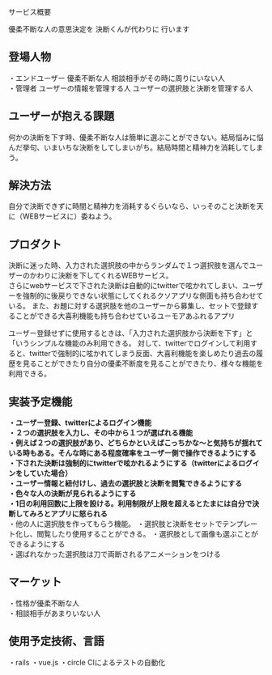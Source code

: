 サービス概要

優柔不断な人の意思決定を
決断くんが代わりに
行います

## 登場人物
・エンドユーザー
	優柔不断な人
	相談相手がその時に周りにいない人
	<br>
・管理者
	ユーザーの情報を管理する人
	ユーザーの選択肢と決断を管理する人<br>

## ユーザーが抱える課題
何かの決断を下す時、優柔不断な人は簡単に選ぶことができない。結局悩みに悩んだ挙句、いまいちな決断をしてしまいがち。結局時間と精神力を消耗してしまう。

## 解決方法
自分で決断できずに時間と精神力を消耗するぐらいなら、いっそのこと決断を天に（WEBサービスに）委ねよう。


## プロダクト
決断に迷った時、入力された選択肢の中からランダムで１つ選択肢を選んでユーザーのかわりに決断を下してくれるWEBサービス。<br>
さらにwebサービスで下された決断は自動的にtwitterで呟かれてしまい、ユーザーを強制的に後戻りできない状態にしてくれるクソアプリな側面も持ち合わせている。
また、お題に対する選択肢を他のユーザーから募集し、セットで登録することができる大喜利機能も持ち合わせているユーモアあふれるアプリ

ユーザー登録せずに使用するときは、「入力された選択肢から決断を下す」と「いうシンプルな機能のみ利用できる。
対して、twitterでログインして利用すると、twitterで強制的に呟かれてしまう反面、大喜利機能を楽しめたり過去の履歴を見ることができたり自分の優柔不断度を見ることができたり、様々な機能を利用できる。


## 実装予定機能
**・ユーザー登録、twitterによるログイン機能**<br>
**・２つの選択肢を入力し、その中から１つが選ばれる機能**<br>
**・例えば２つの選択肢があり、どちらかといえばこっちかな〜と気持ちが揺れている時もある。そんな時にある程度確率をユーザー側で操作できるようにする**
**・下された決断は強制的にtwitterで呟かれるようにする（twitterによるログインをしていた場合）**<br>
**・ユーザー情報と紐付けし、過去の選択肢と決断を閲覧できるようにする**<br>
**・色々な人の決断が見られるようにする**<br>
**・1日の利用回数に上限を設ける。利用制限が上限を超えるとたまには自分で決断してみろとアプリに怒られる**
<br>
・他の人に選択肢を作ってもらう機能。
・選択肢と決断をセットでテンプレート化し、閲覧したり使用することができる。
・選択肢として画像も選ぶことができるようにする<br>
・選ばれなかった選択肢は刀で両断されるアニメーションをつける<br>



## マーケット
・性格が優柔不断な人<br>
・相談相手があまりいない人

## 使用予定技術、言語
・rails
・vue.js
・circle CIによるテストの自動化


